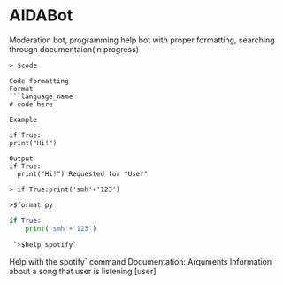 # AIDABot

Moderation bot, programming help bot with proper formatting, searching through documentaion(in progress)


`> $code`

```
Code formatting
Format
```language_name
# code here

Example

if True:
print("Hi!")

Output 
if True: 
  print("Hi!") Requested for "User"
```

`> if True:print('smh'+'123')`


`>$format py`
```py
if True:
    print('smh'+'123')

 `>$help spotify`
```
Help with the spotify` command
Documentation: 										Arguments
Information about a song that user is listening 	   [user]
```

